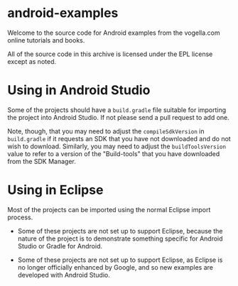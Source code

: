 android-examples
================

Welcome to the source code for Android examples from the vogella.com online tutorials and books.

All of the source code in this archive is licensed under the EPL license except as noted.

Using in Android Studio
=======================

Some of the projects should have a `build.gradle` file suitable for
importing the project into Android Studio. If not please send a pull request to add one.

Note, though, that you
may need to adjust the `compileSdkVersion` in `build.gradle` if it
requests an SDK that you have not downloaded and do not wish to
download. Similarly, you may need to adjust the `buildToolsVersion`
value to refer to a version of the "Build-tools" that you have downloaded
from the SDK Manager.

Using in Eclipse
================

Most of the projects can be imported using the normal Eclipse import process. 

- Some of these projects are not set up to support Eclipse, because
the nature of the project is to demonstrate something specific for
Android Studio or Gradle for Android.

- Some of these projects are not set up to support Eclipse, as Eclipse
is no longer officially enhanced by Google, and so new examples are developed with Android Studio.



